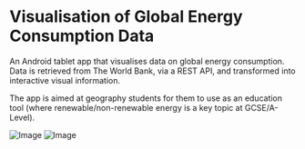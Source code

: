 # Visualisation of Global Energy Consumption Data
An Android tablet app that visualises data on global energy consumption. Data is retrieved from The World Bank, via a REST API, and transformed into interactive visual information.

The app is aimed at geography students for them to use as an education tool (where renewable/non-renewable energy is a key topic at GCSE/A-Level).

![Image](https://i.imgur.com/Kwg5tOe.png)
![Image](https://i.imgur.com/7nHEXQk.png)
